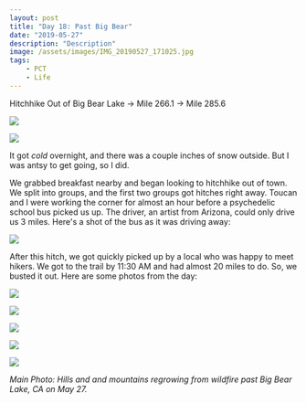 ```yaml
---
layout: post
title: "Day 18: Past Big Bear"
date: "2019-05-27"
description: "Description"
image: /assets/images/IMG_20190527_171025.jpg
tags:
    - PCT
    - Life
---
```

Hitchhike Out of Big Bear Lake -> Mile 266.1 -> Mile 285.6

![](/assets/images/IMG_20190527_063832.jpg)

![](/assets/images/IMG_20190527_075956.jpg)

It got *cold* overnight, and there was a couple inches of snow outside. But I was antsy to get going, so I did. 

We grabbed breakfast nearby and began looking to hitchhike out of town. We split into groups, and the first two groups got hitches right away. Toucan and I were working the corner for almost an hour before a psychedelic school bus picked us up. The driver, an artist from Arizona, could only drive us 3 miles. Here's a shot of the bus as it was driving away:

![](/assets/images/MVIMG_20190527_104306.jpg)

After this hitch, we got quickly picked up by a local who was happy to meet hikers. We got to the trail by 11:30 AM and had almost 20 miles to do. So, we busted it out. Here are some photos from the day:

![](/assets/images/IMG_20190527_152323.jpg)

![](/assets/images/IMG_20190527_164309.jpg)

![](/assets/images/IMG_20190527_154240.jpg)

![](/assets/images/MVIMG_20190527_192150.jpg)

![](/assets/images/IMG_20190527_195101.jpg)

*Main Photo: Hills and and mountains regrowing from wildfire past Big Bear Lake, CA on May 27.*
